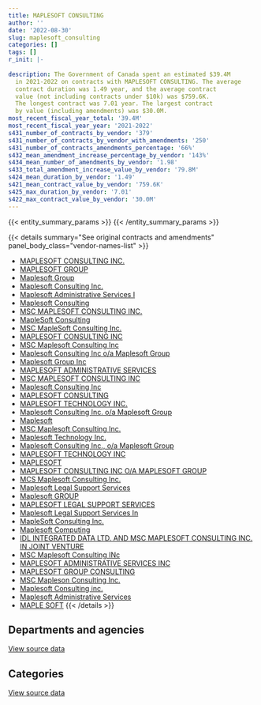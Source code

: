 ```yaml
---
title: MAPLESOFT CONSULTING
author: ''
date: '2022-08-30'
slug: maplesoft_consulting
categories: []
tags: []
r_init: |-
  
description: The Government of Canada spent an estimated $39.4M
  in 2021-2022 on contracts with MAPLESOFT CONSULTING. The average
  contract duration was 1.49 year, and the average contract
  value (not including contracts under $10k) was $759.6K.
  The longest contract was 7.01 year. The largest contract
  by value (including amendments) was $30.0M.
most_recent_fiscal_year_total: '39.4M'
most_recent_fiscal_year_year: '2021-2022'
s431_number_of_contracts_by_vendor: '379'
s431_number_of_contracts_by_vendor_with_amendments: '250'
s431_number_of_contracts_amendments_percentage: '66%'
s432_mean_amendment_increase_percentage_by_vendor: '143%'
s434_mean_number_of_amendments_by_vendor: '1.98'
s433_total_amendment_increase_value_by_vendor: '79.8M'
s424_mean_duration_by_vendor: '1.49'
s421_mean_contract_value_by_vendor: '759.6K'
s425_max_duration_by_vendor: '7.01'
s422_max_contract_value_by_vendor: '30.0M'
---
```


<script src="/rmarkdown-libs/htmlwidgets/htmlwidgets.js"></script>
<link href="/rmarkdown-libs/datatables-css/datatables-crosstalk.css" rel="stylesheet" />
<script src="/rmarkdown-libs/datatables-binding/datatables.js"></script>
<script src="/rmarkdown-libs/jquery/jquery-3.6.0.min.js"></script>
<link href="/rmarkdown-libs/dt-core-bootstrap/css/dataTables.bootstrap.min.css" rel="stylesheet" />
<link href="/rmarkdown-libs/dt-core-bootstrap/css/dataTables.bootstrap.extra.css" rel="stylesheet" />
<script src="/rmarkdown-libs/dt-core-bootstrap/js/jquery.dataTables.min.js"></script>
<script src="/rmarkdown-libs/dt-core-bootstrap/js/dataTables.bootstrap.min.js"></script>
<link href="/rmarkdown-libs/crosstalk/css/crosstalk.min.css" rel="stylesheet" />
<script src="/rmarkdown-libs/crosstalk/js/crosstalk.min.js"></script>
<script src="/rmarkdown-libs/htmlwidgets/htmlwidgets.js"></script>
<link href="/rmarkdown-libs/datatables-css/datatables-crosstalk.css" rel="stylesheet" />
<script src="/rmarkdown-libs/datatables-binding/datatables.js"></script>
<script src="/rmarkdown-libs/jquery/jquery-3.6.0.min.js"></script>
<link href="/rmarkdown-libs/dt-core-bootstrap/css/dataTables.bootstrap.min.css" rel="stylesheet" />
<link href="/rmarkdown-libs/dt-core-bootstrap/css/dataTables.bootstrap.extra.css" rel="stylesheet" />
<script src="/rmarkdown-libs/dt-core-bootstrap/js/jquery.dataTables.min.js"></script>
<script src="/rmarkdown-libs/dt-core-bootstrap/js/dataTables.bootstrap.min.js"></script>
<link href="/rmarkdown-libs/crosstalk/css/crosstalk.min.css" rel="stylesheet" />
<script src="/rmarkdown-libs/crosstalk/js/crosstalk.min.js"></script>

{{< entity_summary_params >}}
{{< /entity_summary_params >}}

{{< details summary="See original contracts and amendments" panel_body_class="vendor-names-list" >}}
- [MAPLESOFT CONSULTING INC.](https://search.open.canada.ca/en/ct/?sort=contract_value_f%20desc&page=1&search_text=%22MAPLESOFT%20CONSULTING%20INC.%22)
- [MAPLESOFT GROUP](https://search.open.canada.ca/en/ct/?sort=contract_value_f%20desc&page=1&search_text=%22MAPLESOFT%20GROUP%22)
- [Maplesoft Group](https://search.open.canada.ca/en/ct/?sort=contract_value_f%20desc&page=1&search_text=%22Maplesoft%20Group%22)
- [Maplesoft Consulting Inc.](https://search.open.canada.ca/en/ct/?sort=contract_value_f%20desc&page=1&search_text=%22Maplesoft%20Consulting%20Inc.%22)
- [Maplesoft Administrative Services I](https://search.open.canada.ca/en/ct/?sort=contract_value_f%20desc&page=1&search_text=%22Maplesoft%20Administrative%20Services%20I%22)
- [Maplesoft Consulting](https://search.open.canada.ca/en/ct/?sort=contract_value_f%20desc&page=1&search_text=%22Maplesoft%20Consulting%22)
- [MSC MAPLESOFT CONSULTING INC.](https://search.open.canada.ca/en/ct/?sort=contract_value_f%20desc&page=1&search_text=%22MSC%20MAPLESOFT%20CONSULTING%20INC.%22)
- [MapleSoft Consulting](https://search.open.canada.ca/en/ct/?sort=contract_value_f%20desc&page=1&search_text=%22MapleSoft%20Consulting%22)
- [MSC MapleSoft Consulting Inc.](https://search.open.canada.ca/en/ct/?sort=contract_value_f%20desc&page=1&search_text=%22MSC%20MapleSoft%20Consulting%20Inc.%22)
- [MAPLESOFT CONSULTING INC](https://search.open.canada.ca/en/ct/?sort=contract_value_f%20desc&page=1&search_text=%22MAPLESOFT%20CONSULTING%20INC%22)
- [MSC Maplesoft Consulting Inc](https://search.open.canada.ca/en/ct/?sort=contract_value_f%20desc&page=1&search_text=%22MSC%20Maplesoft%20Consulting%20Inc%22)
- [Maplesoft Consulting Inc o/a Maplesoft Group](https://search.open.canada.ca/en/ct/?sort=contract_value_f%20desc&page=1&search_text=%22Maplesoft%20Consulting%20Inc%20o%2fa%20Maplesoft%20Group%22)
- [Maplesoft Group Inc](https://search.open.canada.ca/en/ct/?sort=contract_value_f%20desc&page=1&search_text=%22Maplesoft%20Group%20Inc%22)
- [MAPLESOFT ADMINISTRATIVE SERVICES](https://search.open.canada.ca/en/ct/?sort=contract_value_f%20desc&page=1&search_text=%22MAPLESOFT%20ADMINISTRATIVE%20SERVICES%22)
- [MSC MAPLESOFT CONSULTING INC](https://search.open.canada.ca/en/ct/?sort=contract_value_f%20desc&page=1&search_text=%22MSC%20MAPLESOFT%20CONSULTING%20INC%22)
- [Maplesoft Consulting Inc](https://search.open.canada.ca/en/ct/?sort=contract_value_f%20desc&page=1&search_text=%22Maplesoft%20Consulting%20Inc%22)
- [MAPLESOFT CONSULTING](https://search.open.canada.ca/en/ct/?sort=contract_value_f%20desc&page=1&search_text=%22MAPLESOFT%20CONSULTING%22)
- [MAPLESOFT TECHNOLOGY INC.](https://search.open.canada.ca/en/ct/?sort=contract_value_f%20desc&page=1&search_text=%22MAPLESOFT%20TECHNOLOGY%20INC.%22)
- [Maplesoft Consulting Inc. o/a Maplesoft Group](https://search.open.canada.ca/en/ct/?sort=contract_value_f%20desc&page=1&search_text=%22Maplesoft%20Consulting%20Inc.%20o%2fa%20Maplesoft%20Group%22)
- [Maplesoft](https://search.open.canada.ca/en/ct/?sort=contract_value_f%20desc&page=1&search_text=%22Maplesoft%22)
- [MSC Maplesoft Consulting Inc.](https://search.open.canada.ca/en/ct/?sort=contract_value_f%20desc&page=1&search_text=%22MSC%20Maplesoft%20Consulting%20Inc.%22)
- [Maplesoft Technology Inc.](https://search.open.canada.ca/en/ct/?sort=contract_value_f%20desc&page=1&search_text=%22Maplesoft%20Technology%20Inc.%22)
- [Maplesoft Consulting Inc., o/a Maplesoft Group](https://search.open.canada.ca/en/ct/?sort=contract_value_f%20desc&page=1&search_text=%22Maplesoft%20Consulting%20Inc.%2c%20o%2fa%20Maplesoft%20Group%22)
- [MAPLESOFT TECHNOLOGY INC](https://search.open.canada.ca/en/ct/?sort=contract_value_f%20desc&page=1&search_text=%22MAPLESOFT%20TECHNOLOGY%20INC%22)
- [MAPLESOFT](https://search.open.canada.ca/en/ct/?sort=contract_value_f%20desc&page=1&search_text=%22MAPLESOFT%22)
- [MAPLESOFT CONSULTING INC O/A MAPLESOFT GROUP](https://search.open.canada.ca/en/ct/?sort=contract_value_f%20desc&page=1&search_text=%22MAPLESOFT%20CONSULTING%20INC%20O%2fA%20MAPLESOFT%20GROUP%22)
- [MCS Maplesoft Consulting Inc.](https://search.open.canada.ca/en/ct/?sort=contract_value_f%20desc&page=1&search_text=%22MCS%20Maplesoft%20Consulting%20Inc.%22)
- [Maplesoft Legal Support Services](https://search.open.canada.ca/en/ct/?sort=contract_value_f%20desc&page=1&search_text=%22Maplesoft%20Legal%20Support%20Services%22)
- [Maplesoft GROUP](https://search.open.canada.ca/en/ct/?sort=contract_value_f%20desc&page=1&search_text=%22Maplesoft%20GROUP%22)
- [MAPLESOFT LEGAL SUPPORT SERVICES](https://search.open.canada.ca/en/ct/?sort=contract_value_f%20desc&page=1&search_text=%22MAPLESOFT%20LEGAL%20SUPPORT%20SERVICES%22)
- [Maplesoft Legal Support Services In](https://search.open.canada.ca/en/ct/?sort=contract_value_f%20desc&page=1&search_text=%22Maplesoft%20Legal%20Support%20Services%20In%22)
- [MapleSoft Consulting Inc.](https://search.open.canada.ca/en/ct/?sort=contract_value_f%20desc&page=1&search_text=%22MapleSoft%20Consulting%20Inc.%22)
- [Maplesoft Computing](https://search.open.canada.ca/en/ct/?sort=contract_value_f%20desc&page=1&search_text=%22Maplesoft%20Computing%22)
- [IDL INTEGRATED DATA LTD. AND MSC MAPLESOFT CONSULTING INC. IN JOINT VENTURE](https://search.open.canada.ca/en/ct/?sort=contract_value_f%20desc&page=1&search_text=%22IDL%20INTEGRATED%20DATA%20LTD.%20AND%20MSC%20MAPLESOFT%20CONSULTING%20INC.%20IN%20JOINT%20VENTURE%22)
- [MSC Maplesoft Consulting INc](https://search.open.canada.ca/en/ct/?sort=contract_value_f%20desc&page=1&search_text=%22MSC%20Maplesoft%20Consulting%20INc%22)
- [MAPLESOFT ADMINISTRATIVE SERVICES INC](https://search.open.canada.ca/en/ct/?sort=contract_value_f%20desc&page=1&search_text=%22MAPLESOFT%20ADMINISTRATIVE%20SERVICES%20INC%22)
- [MAPLESOFT GROUP CONSULTING](https://search.open.canada.ca/en/ct/?sort=contract_value_f%20desc&page=1&search_text=%22MAPLESOFT%20GROUP%20CONSULTING%22)
- [MSC Mapleson Consulting Inc.](https://search.open.canada.ca/en/ct/?sort=contract_value_f%20desc&page=1&search_text=%22MSC%20Mapleson%20Consulting%20Inc.%22)
- [Maplesoft Consulting inc.](https://search.open.canada.ca/en/ct/?sort=contract_value_f%20desc&page=1&search_text=%22Maplesoft%20Consulting%20inc.%22)
- [Maplesoft Administrative Services](https://search.open.canada.ca/en/ct/?sort=contract_value_f%20desc&page=1&search_text=%22Maplesoft%20Administrative%20Services%22)
- [MAPLE SOFT](https://search.open.canada.ca/en/ct/?sort=contract_value_f%20desc&page=1&search_text=%22MAPLE%20SOFT%22)
{{< /details >}}

## Departments and agencies

<div id="htmlwidget-1" style="width:100%;height:auto;" class="datatables html-widget"></div>
<script type="application/json" data-for="htmlwidget-1">{"x":{"style":"bootstrap","filter":"none","vertical":false,"data":[["<a href=\"/departments/atssc-scdata/\">Administrative Tribunals Support Service of Canada<\/a>","<a href=\"/departments/cas-satj/\">Courts Administration Service<\/a>","<a href=\"/departments/cbsa-asfc/\">Canada Border Services Agency<\/a>","<a href=\"/departments/cer-rec/\">Canada Energy Regulator<\/a>","<a href=\"/departments/cfia-acia/\">Canadian Food Inspection Agency<\/a>","<a href=\"/departments/cic/\">Immigration, Refugees and Citizenship Canada<\/a>","<a href=\"/departments/cihr-irsc/\">Canadian Institutes of Health Research<\/a>","<a href=\"/departments/cnsc-ccsn/\">Canadian Nuclear Safety Commission<\/a>","<a href=\"/departments/csc-scc/\">Correctional Service of Canada<\/a>","<a href=\"/departments/dfatd-maecd/\">Global Affairs Canada<\/a>","<a href=\"/departments/dfo-mpo/\">Fisheries and Oceans Canada<\/a>","<a href=\"/departments/dnd-mdn/\">National Defence<\/a>","<a href=\"/departments/ec/\">Environment and Climate Change Canada<\/a>","<a href=\"/departments/elections/\">Elections Canada<\/a>","<a href=\"/departments/esdc-edsc/\">Employment and Social Development Canada<\/a>","<a href=\"/departments/fin/\">Department of Finance Canada<\/a>","<a href=\"/departments/fintrac-canafe/\">Financial Transactions and Reports Analysis Centre of Canada<\/a>","<a href=\"/departments/hc-sc/\">Health Canada<\/a>","<a href=\"/departments/iaac-aeic/\">Impact Assessment Agency of Canada<\/a>","<a href=\"/departments/ic/\">Innovation, Science and Economic Development Canada<\/a>","<a href=\"/departments/infc/\">Infrastructure Canada<\/a>","<a href=\"/departments/irb-cisr/\">Immigration and Refugee Board of Canada<\/a>","<a href=\"/departments/nrc-cnrc/\">National Research Council Canada<\/a>","<a href=\"/departments/nrcan-rncan/\">Natural Resources Canada<\/a>","<a href=\"/departments/pc/\">Parks Canada<\/a>","<a href=\"/departments/pch/\">Canadian Heritage<\/a>","<a href=\"/departments/psc-cfp/\">Public Service Commission of Canada<\/a>","<a href=\"/departments/pwgsc-tpsgc/\">Public Services and Procurement Canada<\/a>","<a href=\"/departments/rcmp-grc/\">Royal Canadian Mounted Police<\/a>","<a href=\"/departments/ssc-spc/\">Shared Services Canada<\/a>","<a href=\"/departments/tbs-sct/\">Treasury Board of Canada Secretariat<\/a>","<a href=\"/departments/tc/\">Transport Canada<\/a>","<a href=\"/departments/wage/\">Department for Women and Gender Equality<\/a>"],[669066.5,null,144329.31,1344938.48,744731.95,4403430.62,702162.23,480150.7,null,2623004.9,5779.16,428064.51,589814.06,20437.88,29488.27,84198.72,null,208978.16,null,757873.29,28250,281548.95,3898.75,907782.32,204675.51,781447.35,245980.71,517620.39,366361.28,23355762.34,null,46381.76,null],[1904863.35,null,209621.14,1539432.36,231792.18,3598844.89,null,91031.83,null,2436822.74,563312.69,386919.64,591429.98,20953.12,297910.15,84429.4,38086.23,1203471.79,null,382051.19,null,522355.52,10638.1,354054.05,205236.26,54595.86,237737.26,979976.68,367365.01,26780827.77,105903.6,46508.84,50090.26],[null,79900.04,209048.41,590469.36,620529.52,2620856.59,173304.79,null,null,2571919.26,1064374.49,578245.44,478517.48,null,384626.03,84198.72,36493.77,3170479.51,79582.12,162515.47,null,647974.7,10601.38,986486.49,204675.51,null,165038.07,1874612.77,366361.28,20926663.65,73016.08,33547.36,55587.98],[null,152098,63000.89,239737.13,1441367.29,4185021.75,218124.99,null,1504500.76,416117.39,710970.3,355868.57,null,null,1849083.5,null,null,4876120.86,179305.4,474450.51,null,29212.79,10619.74,659459.46,null,null,null,1443590.45,214798.12,18552774.17,1782220.52,null,39844.59]],"container":"<table class=\"table table-striped table-hover row-border order-column display\">\n  <thead>\n    <tr>\n      <th>Department<\/th>\n      <th>2018-2019<\/th>\n      <th>2019-2020<\/th>\n      <th>2020-2021<\/th>\n      <th>2021-2022<\/th>\n    <\/tr>\n  <\/thead>\n<\/table>","options":{"order":[[4,"desc"]],"pageLength":10,"autoWidth":true,"columnDefs":[{"targets":1,"render":"function(data, type, row, meta) {\n    return type !== 'display' ? data : DTWidget.formatCurrency(data, \"$\", 2, 3, \",\", \".\", true, null);\n  }"},{"targets":2,"render":"function(data, type, row, meta) {\n    return type !== 'display' ? data : DTWidget.formatCurrency(data, \"$\", 2, 3, \",\", \".\", true, null);\n  }"},{"targets":3,"render":"function(data, type, row, meta) {\n    return type !== 'display' ? data : DTWidget.formatCurrency(data, \"$\", 2, 3, \",\", \".\", true, null);\n  }"},{"targets":4,"render":"function(data, type, row, meta) {\n    return type !== 'display' ? data : DTWidget.formatCurrency(data, \"$\", 2, 3, \",\", \".\", true, null);\n  }"},{"width":"16%","targets":[1,2,3,4]},{"className":"dt-right","targets":[1,2,3,4]}],"orderClasses":false}},"evals":["options.columnDefs.0.render","options.columnDefs.1.render","options.columnDefs.2.render","options.columnDefs.3.render"],"jsHooks":[]}</script>
<p class="text-right">
<a href="https://github.com/GoC-Spending/contracts-data/tree/main/data/out/vendors/maplesoft_consulting/summary_by_fiscal_year_by_department.csv" class="source-data-link btn btn-link">View source data</a>
</p>

## Categories

<div id="htmlwidget-2" style="width:100%;height:auto;" class="datatables html-widget"></div>
<script type="application/json" data-for="htmlwidget-2">{"x":{"style":"bootstrap","filter":"none","vertical":false,"data":[["<a href=\"/categories/other/\">(Other)<\/a>","<a href=\"/categories/facilities_and_construction/\">Facilities and construction<\/a>","<a href=\"/categories/defence/\">Defence<\/a>","<a href=\"/categories/professional_services/\">Professional services<\/a>","<a href=\"/categories/information_technology/\">Information technology<\/a>","<a href=\"/categories/human_capital/\">Human capital<\/a>"],[5543948.02,51753.74,88177.64,4054707.4,30237571.31,null],[4547428.93,15439.21,89151.98,5023730.33,29917735.14,3702776.32],[3058001.45,null,14371.49,6921273.03,24470228.56,3785751.7],[965538.63,null,118665,7264129.43,27264202.4,3785751.7]],"container":"<table class=\"table table-striped table-hover row-border order-column display\">\n  <thead>\n    <tr>\n      <th>Category<\/th>\n      <th>2018-2019<\/th>\n      <th>2019-2020<\/th>\n      <th>2020-2021<\/th>\n      <th>2021-2022<\/th>\n    <\/tr>\n  <\/thead>\n<\/table>","options":{"order":[[4,"desc"]],"dom":"t","pageLength":30,"autoWidth":true,"columnDefs":[{"targets":1,"render":"function(data, type, row, meta) {\n    return type !== 'display' ? data : DTWidget.formatCurrency(data, \"$\", 2, 3, \",\", \".\", true, null);\n  }"},{"targets":2,"render":"function(data, type, row, meta) {\n    return type !== 'display' ? data : DTWidget.formatCurrency(data, \"$\", 2, 3, \",\", \".\", true, null);\n  }"},{"targets":3,"render":"function(data, type, row, meta) {\n    return type !== 'display' ? data : DTWidget.formatCurrency(data, \"$\", 2, 3, \",\", \".\", true, null);\n  }"},{"targets":4,"render":"function(data, type, row, meta) {\n    return type !== 'display' ? data : DTWidget.formatCurrency(data, \"$\", 2, 3, \",\", \".\", true, null);\n  }"},{"width":"16%","targets":[1,2,3,4]},{"className":"dt-right","targets":[1,2,3,4]}],"orderClasses":false,"lengthMenu":[10,25,30,50,100]}},"evals":["options.columnDefs.0.render","options.columnDefs.1.render","options.columnDefs.2.render","options.columnDefs.3.render"],"jsHooks":[]}</script>
<p class="text-right">
<a href="https://github.com/GoC-Spending/contracts-data/tree/main/data/out/vendors/maplesoft_consulting/summary_by_fiscal_year_by_category.csv" class="source-data-link btn btn-link">View source data</a>
</p>
